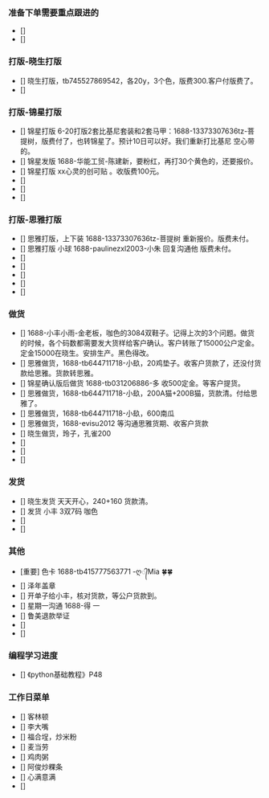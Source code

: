 ### 准备下单需要重点跟进的
- []
- [] 

### 打版-晓生打版
- [] 晓生打版，tb745527869542，各20y，3个色，版费300.客户付版费了。
- [] 


### 打版-锦星打版
- [] 锦星打版 6-20打版2套比基尼套装和2套马甲：1688-13373307636tz-菩提树，版费付了，也转锦星了。预计10日可以好。我们重新打比基尼 空心带的。
- [] 锦星发版 1688-华能工贸-陈建新，要粉红，再打30个黄色的，还要报价。
- [] 锦星打版 xx心灵的创可贴 。收版费100元。
- [] 
- [] 
- []

### 打版-思雅打版
- [] 思雅打版，上下装 1688-13373307636tz-菩提树 重新报价。版费未付。
- [] 思雅打版 小球 1688-paulinezxl2003-小朱 回复沟通他 版费未付。
- [] 
- [] 
- [] 
- []
- [] 


### 做货
- [] 1688-小丰小雨-金老板，咖色的3084双鞋子。记得上次的3个问题。做货的时候，各个码数都需要发大货样给客户确认。客户转账了15000公户定金。定金15000在晓生。安排生产。黑色得改。
- [] 思雅做货，1688-tb644711718-小镹，20鸡垫子。收客户货款了，还没付货款给思雅。货款转思雅。
- [] 锦星确认版后做货 1688-tb031206886-多 收500定金。等客户提货。
- [] 思雅做货，1688-tb644711718-小镹，200A猫+200B猫，货款清。付给思雅了。
- [] 思雅做货，1688-tb644711718-小镹，600南瓜
- [] 思雅做货，1688-evisu2012 等沟通思雅货期、收客户货款
- [] 晓生做货，玲子，孔雀200
- [] 
- []
- [] 



### 发货
- [] 晓生发货 天天开心，240+160 货款清。
- [] 发货 小丰 3双7码 咖色
- []
- [] 


### 其他
- [重要] 色卡 1688-tb415777563771 -ღ᭄Mia 🍀🍀
- [] 泽年盖章
- [] 开单子给小丰，核对货款，等公户货款到。
- [] 星期一沟通 1688-得  一
- [] 鲁美退款举证
- [] 
- [] 















### 编程学习进度
- [] 《python基础教程》P48


### 工作日菜单
- [] 客林顿
- [] 李大嘴
- [] 福合埕，炒米粉
- [] 麦当劳
- [] 鸡肉粥
- [] 阿俊炒粿条
- [] 心满意满
- [] 
